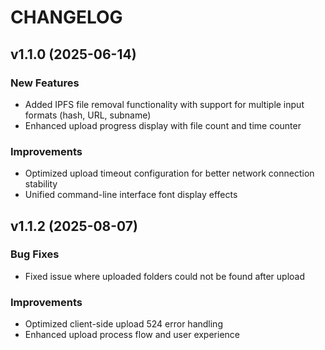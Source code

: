# CHANGELOG

## v1.1.0 (2025-06-14)

### New Features
- Added IPFS file removal functionality with support for multiple input formats (hash, URL, subname)
- Enhanced upload progress display with file count and time counter

### Improvements
- Optimized upload timeout configuration for better network connection stability
- Unified command-line interface font display effects

## v1.1.2 (2025-08-07)

### Bug Fixes
- Fixed issue where uploaded folders could not be found after upload

### Improvements
- Optimized client-side upload 524 error handling
- Enhanced upload process flow and user experience
